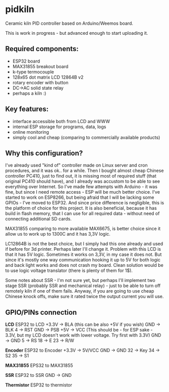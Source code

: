 # pidkiln
Ceramic kiln PID controller based on Arduino/Weemos board.

This is work in progress - but advanced enough to start uploading it.

## Required components:
- ESP32 board
- MAX31855 breakout board
- k-type termocouple
- 128x65 dot matrix LCD 12864B v2
- rotary encoder with button
- DC->AC solid state relay
- perhaps a kiln :)

## Key features:
- interface accessible both from LCD and WWW
- internal ESP storage for programs, data, logs
- online monitoring
- simply cool and cheap (comparing to commercially available products)

## Why this configuration?

I've already used "kind of" controller made on Linux server and cron procedures, and it was ok.. for a while. Then I bought almost cheap Chinese controller PC410, just to find out, it is missing most of required stuff (that original PC410 should have), and I already was accustom to be able to see everything over Internet.
So I've made few attempts with Arduino - it was fine, but since I need remote access - ESP will be much better choice. I've started to work on ESP8266, but being afraid that I will be lacking some GPIOs - I've moved to ESP32. And since price difference is negligible, this is the platform of choice for this project.
It is also beneficial, because it has build in flash memory, that I can use for all required data - without need of connecting additional SD cards.

MAX31855 comparing to more available MAX6675, is better choice since it allow us to work up to 1300C and it has 3,3V logic.

LC12864B is not the best choice, but I simply had this one already and used if before for 3d printer. Perhaps later I'll change it. Problem with this LCD is that it has 5V logic. Sometimes it works on 3,3V, in my case it does not. But since it's mostly one way communication hooking it up to 5V for both logic and back light works and does not crash my board. Clean solution would be to use logic voltage translator (there is plenty of them for 1$).

Some notes about SSR - I'm not sure yet, but perhaps I'll implement two stage SSR (probably SSR and mechanical relay) - just to be able to turn off remotely kiln if one of them fails. Anyway, if you are going to use cheap Chinese knock offs, make sure it rated twice the output current you will use.

## GPIO/PINs connection

**LCD**
ESP32	to LCD
+3.3V	-> BLA (this can be also +5V if you wish)
GND	-> BLK
4	-> RST
GND	-> PSB
+5V	-> VCC (This should be - for ESP sake - 3.3V, but my LCD doesn't work with lower voltage. Try first with 3.3V)
GND	-> GND
5	-> RS
18	-> E
23	-> R/W

**Encoder**
ESP32	to Encoder
+3.3V	-> 5V/VCC
GND	-> GND
32	-> Key
34	-> S2
35	-> S1

**MAX31855**
EPS32	to MAX31855

**SSR**
ESP32	to SSR
GND	-> GND

**Thermistor**
ESP32	to thermistor

